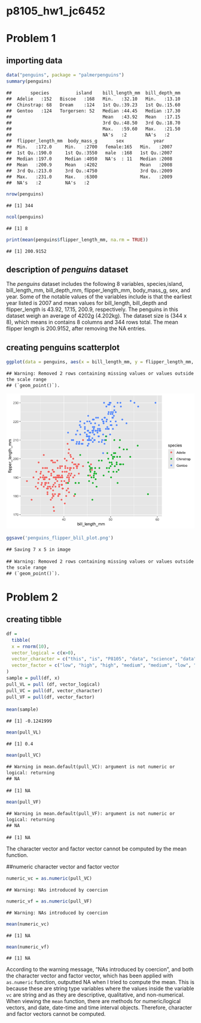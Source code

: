 p8105_hw1_jc6452
================

# Problem 1

## importing data

``` r
data("penguins", package = "palmerpenguins")
summary(penguins)
```

    ##       species          island    bill_length_mm  bill_depth_mm  
    ##  Adelie   :152   Biscoe   :168   Min.   :32.10   Min.   :13.10  
    ##  Chinstrap: 68   Dream    :124   1st Qu.:39.23   1st Qu.:15.60  
    ##  Gentoo   :124   Torgersen: 52   Median :44.45   Median :17.30  
    ##                                  Mean   :43.92   Mean   :17.15  
    ##                                  3rd Qu.:48.50   3rd Qu.:18.70  
    ##                                  Max.   :59.60   Max.   :21.50  
    ##                                  NA's   :2       NA's   :2      
    ##  flipper_length_mm  body_mass_g       sex           year     
    ##  Min.   :172.0     Min.   :2700   female:165   Min.   :2007  
    ##  1st Qu.:190.0     1st Qu.:3550   male  :168   1st Qu.:2007  
    ##  Median :197.0     Median :4050   NA's  : 11   Median :2008  
    ##  Mean   :200.9     Mean   :4202                Mean   :2008  
    ##  3rd Qu.:213.0     3rd Qu.:4750                3rd Qu.:2009  
    ##  Max.   :231.0     Max.   :6300                Max.   :2009  
    ##  NA's   :2         NA's   :2

``` r
nrow(penguins)
```

    ## [1] 344

``` r
ncol(penguins)
```

    ## [1] 8

``` r
print(mean(penguins$flipper_length_mm, na.rm = TRUE))
```

    ## [1] 200.9152

## description of *penguins* dataset

The *penguins* dataset includes the following 8 variables,
species,island, bill_length_mm, bill_depth_mm, flipper_length_mm,
body_mass_g, sex, and year. Some of the notable values of the variables
include is that the earliest year listed is 2007 and mean values for
bill_length, bill_depth and flipper_length is 43.92, 17.15, 200.9,
respectively. The penguins in this dataset weigh an average of 4202g
(4.202kg). The dataset size is (344 x 8), which means in contains 8
columns and 344 rows total. The mean flipper length is 200.9152, after
removing the NA entries.

## creating penguins scatterplot

``` r
ggplot(data = penguins, aes(x = bill_length_mm, y = flipper_length_mm, color = species)) + geom_point()
```

    ## Warning: Removed 2 rows containing missing values or values outside the scale range
    ## (`geom_point()`).

![](p8105_hw1_jc6452_files/figure-gfm/scatterplot-1.png)<!-- -->

``` r
ggsave('penguins_flipper_blil_plot.png')
```

    ## Saving 7 x 5 in image

    ## Warning: Removed 2 rows containing missing values or values outside the scale range
    ## (`geom_point()`).

# Problem 2

## creating tibble

``` r
df = 
  tibble(
  x = rnorm(10),
  vector_logical = c(x>0),
  vector_character = c("this", "is", "P8105", "data", "science", "data", "wrangling", "homework", "one", "problem"),
  vector_factor = c("low", "high", "high", "medium", "medium", "low", "high", "high", "low", "medium")
)
sample = pull(df, x)
pull_VL = pull (df, vector_logical)
pull_VC = pull(df, vector_character)
pull_VF = pull(df, vector_factor)

mean(sample)
```

    ## [1] -0.1241999

``` r
mean(pull_VL)
```

    ## [1] 0.4

``` r
mean(pull_VC)
```

    ## Warning in mean.default(pull_VC): argument is not numeric or logical: returning
    ## NA

    ## [1] NA

``` r
mean(pull_VF)
```

    ## Warning in mean.default(pull_VF): argument is not numeric or logical: returning
    ## NA

    ## [1] NA

The character vector and factor vector cannot be computed by the mean
function.

\##numeric character vector and factor vector

``` r
numeric_vc = as.numeric(pull_VC)
```

    ## Warning: NAs introduced by coercion

``` r
numeric_vf = as.numeric(pull_VF)
```

    ## Warning: NAs introduced by coercion

``` r
mean(numeric_vc)
```

    ## [1] NA

``` r
mean(numeric_vf)
```

    ## [1] NA

According to the warning message, “NAs introduced by coercion”, and both
the character vector and factor vector, which has been applied with
`as.numeric` function, outputted NA when I tried to compute the mean.
This is because these are string type variables where the values inside
the variable `vc` are string and as they are descriptive, qualitative,
and non-numerical. When viewing the `mean` function, there are methods
for numeric/logical vectors, and date, date-time and time interval
objects. Therefore, character and factor vectors cannot be computed.
